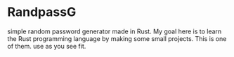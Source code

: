 # RandpassG

simple random password generator made in Rust.
My goal here is to learn the Rust programming language by making some small projects. This is one of them.
use as you see fit.
